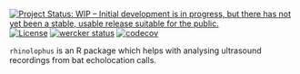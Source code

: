 [![Project Status: WIP – Initial development is in progress, but there has not yet been a stable, usable release suitable for the public.](http://www.repostatus.org/badges/latest/wip.svg)](http://www.repostatus.org/#wip)
[![License](http://img.shields.io/badge/license-GPL--3-blue.svg?style=flat)](http://www.gnu.org/licenses/gpl-3.0.html)
[![wercker status](https://app.wercker.com/status/20e03d67e8c1e839d12ad344dc4a19f1/s/master "wercker status")](https://app.wercker.com/project/byKey/20e03d67e8c1e839d12ad344dc4a19f1)
[![codecov](https://codecov.io/gh/ThierryO/rhinolophus/branch/master/graph/badge.svg)](https://codecov.io/gh/ThierryO/rhinolophus)

`rhinolophus` is an R package which helps with analysing ultrasound recordings from bat echolocation calls.
